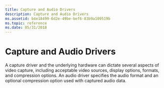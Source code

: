 ```yaml
---
title: Capture and Audio Drivers
description: Capture and Audio Drivers
ms.assetid: b4e18499-6d2e-49be-bef6-83b9a109519b
ms.topic: reference
ms.date: 05/31/2018
---
```


# Capture and Audio Drivers

A capture driver and the underlying hardware can dictate several aspects of video capture, including acceptable video sources, display options, formats, and compression options. An audio driver specifies the audio format and an optional compression option used with captured audio data.

 

 




